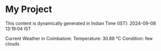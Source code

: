 # My Project

This content is dynamically generated in Indian Time (IST): 2024-09-08 13:19:04 IST


Current Weather in Coimbatore:
Temperature: 30.88 °C
Condition: few clouds
